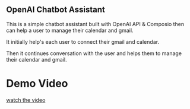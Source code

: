 ## OpenAI Chatbot Assistant

This is a simple chatbot assistant built with OpenAI API & Composio then can help a user to manage their calendar and gmail.

It initially help's each user to connect their gmail and calendar.

Then it continues conversation with the user and helps them to manage their calendar and gmail.


# Demo Video

[watch the video](https://www.loom.com/share/d2643163bdfc47cd8ff442f46ae20210?sid=fb630456-c23a-4415-af2b-aa324d401aa3)